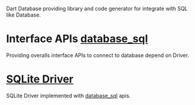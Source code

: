 Dart Database providing library and code generator for integrate with SQL like Database.

# Interface APIs [database_sql](database_sql/README.md)

Providing overalls interface APIs to connect to database depend on Driver. 

# [SQLite Driver](dsqlite/README.md)

SQLite Driver implemented with [database_sql](database_sql/README.md) apis.